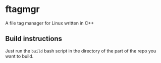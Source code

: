 # ftagmgr
A file tag manager for Linux written in C++

## Build instructions
Just run the `build` bash script in the directory of the part of the repo you want to build.